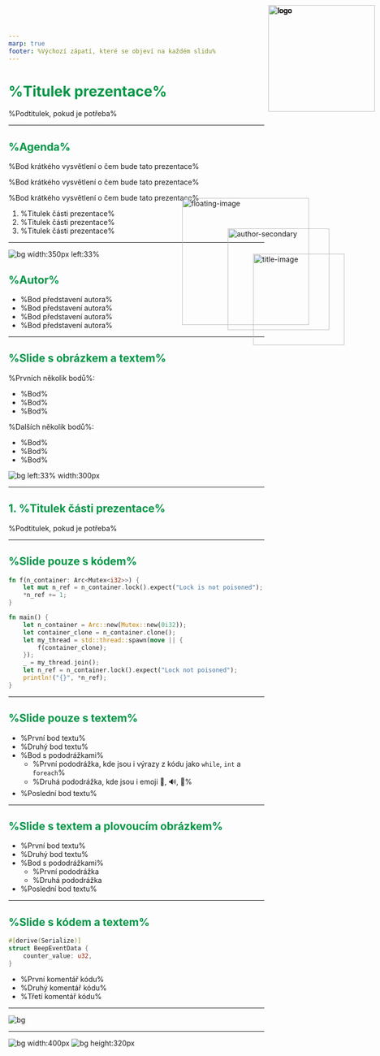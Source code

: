 ```yaml
---
marp: true
footer: %Výchozí zápatí, které se objeví na každém slidu%
---
```

<!-- Barvou nadpisů první a druhé úrovně je _tmavá zelená_ z vizuálního stylu
používaného do r. 2025. Nová tmavá zelená je na většíně projektorů špatně vidět.
Často málo kontrastuje s bílou -->
<style>
img[alt~="logo"] {
  position: absolute;
  top: 10px;
  right: 10px;
  width: 210px;
}

h1 {
    color: #009645
}

h2 {
    color: #009645
}

pre {
    background: #f8f8f8
}

img[alt~="title-image"] {
  position: absolute;
  top: 500px;
  right: 70px;
  width: 180px;
}
</style>

![logo](../img/edhouse_logo.png)

# %Titulek prezentace%

![title-image](../img/image_placeholder.svg)

%Podtitulek, pokud je potřeba%

---

<!-- Odtud začínají být vidět čísla slidů -->
<!-- paginate: true -->

![logo](../img/edhouse_logo.png)

## %Agenda%

%Bod krátkého vysvětlení o čem bude tato prezentace%

%Bod krátkého vysvětlení o čem bude tato prezentace%

%Bod krátkého vysvětlení o čem bude tato prezentace%

1. %Titulek části prezentace%
2. %Titulek části prezentace%
3. %Titulek části prezentace%

---

<!-- _footer: %Speciální zápatí pro tento slide, např. linkedin username% -->

![logo](../img/edhouse_logo.png)

![bg width:350px left:33%](../img/portrait_placeholder.svg)

## %Autor%

<style>
img[alt~="author-secondary"] {
  position: absolute;
  top: 450px;
  right: 100px;
  width: 200px
}
</style>

- %Bod představení autora%
- %Bod představení autora%
- %Bod představení autora%
- %Bod představení autora%

![author-secondary](../img/image_placeholder.svg)

---

## %Slide s obrázkem a textem%

%Prvních několik bodů%:

- %Bod%
- %Bod%
- %Bod%

%Dalších několik bodů%:

- %Bod%
- %Bod%
- %Bod%

![bg left:33% width:300px](../img/image_placeholder.svg)
![logo](../img/edhouse_logo.png)

---

<style>
img[alt~="qr"] {
  position: absolute;
  top: 240px;
  right: 500px;
  width: 250px
}
</style>

![logo](../img/edhouse_logo.png)

## 1. %Titulek části prezentace%

%Podtitulek, pokud je potřeba%

---

![logo](../img/edhouse_logo.png)

## %Slide pouze s kódem%

```rust
fn f(n_container: Arc<Mutex<i32>>) {
    let mut n_ref = n_container.lock().expect("Lock is not poisoned");
    *n_ref += 1;
}

fn main() {
    let n_container = Arc::new(Mutex::new(0i32));
    let container_clone = n_container.clone();
    let my_thread = std::thread::spawn(move || {
        f(container_clone);
    });
    _ = my_thread.join();
    let n_ref = n_container.lock().expect("Lock not poisoned");
    println!("{}", *n_ref);
}
```

---

## %Slide pouze s textem%

![logo](../img/edhouse_logo.png)

- %První bod textu%
- %Druhý bod textu%
- %Bod s pododrážkami%
  - %První pododrážka, kde jsou i výrazy z kódu jako `while`, `int` a `foreach`%
  - %Druhá pododrážka, kde jsou i emoji 🎤, 🔊, 💯%
- %Poslední bod textu%

---

## %Slide s textem a plovoucím obrázkem%

![logo](../img/edhouse_logo.png)

<style>
img[alt~="floating-image"] {
  position: absolute;
  top: 390px;
  right: 140px;
  width: 250px
}
</style>

- %První bod textu%
- %Druhý bod textu%
- %Bod s pododrážkami%
  - %První pododrážka
  - %Druhá pododrážka
- %Poslední bod textu%

![floating-image](../img/image_placeholder.svg)

---

![logo](../img/edhouse_logo.png)

## %Slide s kódem a textem%

```rust
#[derive(Serialize)]
struct BeepEventData {
    counter_value: u32,
}
```

- %První komentář kódu%
- %Druhý komentář kódu%
- %Třetí komentář kódu%

---

<!-- Obrázek přes celý slide -->

![bg](../img/image_placeholder.svg)

---

<!-- Dva obrázky přes celý slide -->

![logo](../img/edhouse_logo.png)

![bg width:400px](../img/image_placeholder.svg)
![bg height:320px](../img/image_placeholder.svg)
